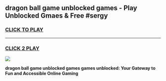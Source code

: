 
## dragon ball game unblocked games - Play Unblocked Gmaes & Free #sergy
<h3>
<a href="https://news.freeplayer.one?title=dragon_ball_game_unblocked_games&ref=03M">CLICK TO PLAY</a></h3>
<hr>

<h3>
<a href="https://news.freeplayer.one?title=dragon_ball_game_unblocked_games&ref=03M">CLICK 2 PLAY</a>
  
</h3>

<a href="https://news.freeplayer.one?title=dragon_ball_game_unblocked_games&ref=03M"><img src="https://clearcache.store/games.png"></a>


**dragon ball game unblocked games games unblocked: Your Gateway to Fun and Accessible Online Gaming**
